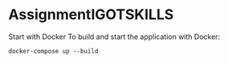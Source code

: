 # AssignmentIGOTSKILLS

Start with Docker
To build and start the application with Docker:

```
docker-compose up --build
```
